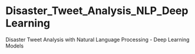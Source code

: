 # Disaster_Tweet_Analysis_NLP_DeepLearning
Disaster Tweet Analysis with Natural Language Processing - Deep Learning Models
